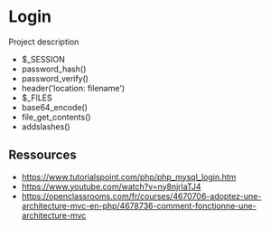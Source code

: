 # Login
Project description
- $_SESSION
- password_hash()
- password_verify()
- header('location: filename')
- $_FILES
- base64_encode()
- file_get_contents()
- addslashes()

## Ressources
- https://www.tutorialspoint.com/php/php_mysql_login.htm
- https://www.youtube.com/watch?v=ny8njrlaTJ4
- https://openclassrooms.com/fr/courses/4670706-adoptez-une-architecture-mvc-en-php/4678736-comment-fonctionne-une-architecture-mvc
